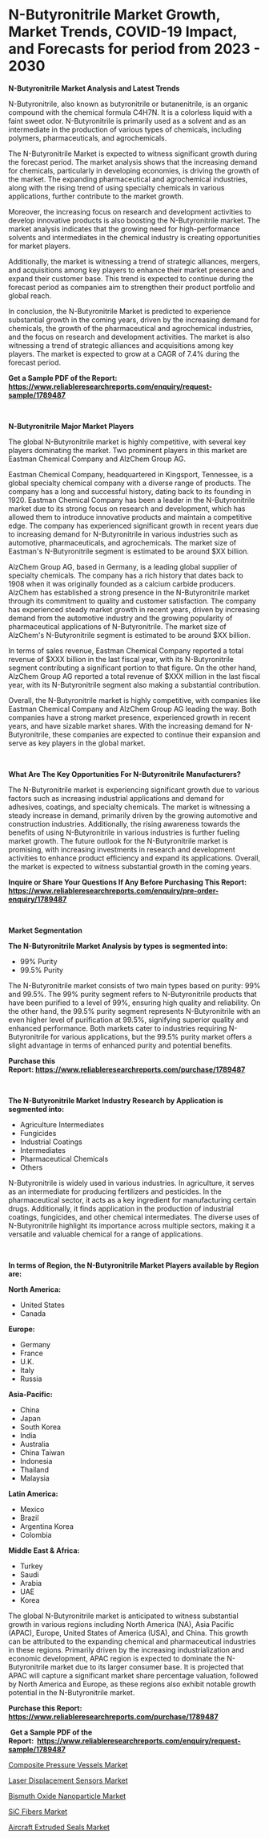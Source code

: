 <p><h1>N-Butyronitrile Market Growth, Market Trends, COVID-19 Impact, and Forecasts for period from 2023 - 2030</h1></p><p><strong>N-Butyronitrile Market Analysis and Latest Trends</strong></p>
<p><p>N-Butyronitrile, also known as butyronitrile or butanenitrile, is an organic compound with the chemical formula C4H7N. It is a colorless liquid with a faint sweet odor. N-Butyronitrile is primarily used as a solvent and as an intermediate in the production of various types of chemicals, including polymers, pharmaceuticals, and agrochemicals.</p><p>The N-Butyronitrile Market is expected to witness significant growth during the forecast period. The market analysis shows that the increasing demand for chemicals, particularly in developing economies, is driving the growth of the market. The expanding pharmaceutical and agrochemical industries, along with the rising trend of using specialty chemicals in various applications, further contribute to the market growth.</p><p>Moreover, the increasing focus on research and development activities to develop innovative products is also boosting the N-Butyronitrile market. The market analysis indicates that the growing need for high-performance solvents and intermediates in the chemical industry is creating opportunities for market players.</p><p>Additionally, the market is witnessing a trend of strategic alliances, mergers, and acquisitions among key players to enhance their market presence and expand their customer base. This trend is expected to continue during the forecast period as companies aim to strengthen their product portfolio and global reach.</p><p>In conclusion, the N-Butyronitrile Market is predicted to experience substantial growth in the coming years, driven by the increasing demand for chemicals, the growth of the pharmaceutical and agrochemical industries, and the focus on research and development activities. The market is also witnessing a trend of strategic alliances and acquisitions among key players. The market is expected to grow at a CAGR of 7.4% during the forecast period.</p></p>
<p><strong>Get a Sample PDF of the Report:&nbsp; <a href="https://www.reliableresearchreports.com/enquiry/request-sample/1789487">https://www.reliableresearchreports.com/enquiry/request-sample/1789487</a></strong></p>
<p>&nbsp;</p>
<p><strong>N-Butyronitrile Major Market Players</strong></p>
<p><p>The global N-Butyronitrile market is highly competitive, with several key players dominating the market. Two prominent players in this market are Eastman Chemical Company and AlzChem Group AG.</p><p>Eastman Chemical Company, headquartered in Kingsport, Tennessee, is a global specialty chemical company with a diverse range of products. The company has a long and successful history, dating back to its founding in 1920. Eastman Chemical Company has been a leader in the N-Butyronitrile market due to its strong focus on research and development, which has allowed them to introduce innovative products and maintain a competitive edge. The company has experienced significant growth in recent years due to increasing demand for N-Butyronitrile in various industries such as automotive, pharmaceuticals, and agrochemicals. The market size of Eastman's N-Butyronitrile segment is estimated to be around $XX billion.</p><p>AlzChem Group AG, based in Germany, is a leading global supplier of specialty chemicals. The company has a rich history that dates back to 1908 when it was originally founded as a calcium carbide producers. AlzChem has established a strong presence in the N-Butyronitrile market through its commitment to quality and customer satisfaction. The company has experienced steady market growth in recent years, driven by increasing demand from the automotive industry and the growing popularity of pharmaceutical applications of N-Butyronitrile. The market size of AlzChem's N-Butyronitrile segment is estimated to be around $XX billion.</p><p>In terms of sales revenue, Eastman Chemical Company reported a total revenue of $XXX billion in the last fiscal year, with its N-Butyronitrile segment contributing a significant portion to that figure. On the other hand, AlzChem Group AG reported a total revenue of $XXX million in the last fiscal year, with its N-Butyronitrile segment also making a substantial contribution.</p><p>Overall, the N-Butyronitrile market is highly competitive, with companies like Eastman Chemical Company and AlzChem Group AG leading the way. Both companies have a strong market presence, experienced growth in recent years, and have sizable market shares. With the increasing demand for N-Butyronitrile, these companies are expected to continue their expansion and serve as key players in the global market.</p></p>
<p>&nbsp;</p>
<p><strong>What Are The Key Opportunities For N-Butyronitrile Manufacturers?</strong></p>
<p><p>The N-Butyronitrile market is experiencing significant growth due to various factors such as increasing industrial applications and demand for adhesives, coatings, and specialty chemicals. The market is witnessing a steady increase in demand, primarily driven by the growing automotive and construction industries. Additionally, the rising awareness towards the benefits of using N-Butyronitrile in various industries is further fueling market growth. The future outlook for the N-Butyronitrile market is promising, with increasing investments in research and development activities to enhance product efficiency and expand its applications. Overall, the market is expected to witness substantial growth in the coming years.</p></p>
<p><strong>Inquire or Share Your Questions If Any Before Purchasing This Report: <a href="https://www.reliableresearchreports.com/enquiry/pre-order-enquiry/1789487">https://www.reliableresearchreports.com/enquiry/pre-order-enquiry/1789487</a></strong></p>
<p>&nbsp;</p>
<p><strong>Market Segmentation</strong></p>
<p><strong>The N-Butyronitrile Market Analysis by types is segmented into:</strong></p>
<p><ul><li>99% Purity</li><li>99.5% Purity</li></ul></p>
<p><p>The N-Butyronitrile market consists of two main types based on purity: 99% and 99.5%. The 99% purity segment refers to N-Butyronitrile products that have been purified to a level of 99%, ensuring high quality and reliability. On the other hand, the 99.5% purity segment represents N-Butyronitrile with an even higher level of purification at 99.5%, signifying superior quality and enhanced performance. Both markets cater to industries requiring N-Butyronitrile for various applications, but the 99.5% purity market offers a slight advantage in terms of enhanced purity and potential benefits.</p></p>
<p><strong>Purchase this Report:&nbsp;<a href="https://www.reliableresearchreports.com/purchase/1789487">https://www.reliableresearchreports.com/purchase/1789487</a></strong></p>
<p>&nbsp;</p>
<p><strong>The N-Butyronitrile Market Industry Research by Application is segmented into:</strong></p>
<p><ul><li>Agriculture Intermediates</li><li>Fungicides</li><li>Industrial Coatings</li><li>Intermediates</li><li>Pharmaceutical Chemicals</li><li>Others</li></ul></p>
<p><p>N-Butyronitrile is widely used in various industries. In agriculture, it serves as an intermediate for producing fertilizers and pesticides. In the pharmaceutical sector, it acts as a key ingredient for manufacturing certain drugs. Additionally, it finds application in the production of industrial coatings, fungicides, and other chemical intermediates. The diverse uses of N-Butyronitrile highlight its importance across multiple sectors, making it a versatile and valuable chemical for a range of applications.</p></p>
<p>&nbsp;</p>
<p><strong>In terms of Region, the N-Butyronitrile Market Players available by Region are:</strong></p>
<p>
    <p> <strong> North America: </strong>
        <ul>
            <li>United States</li>
            <li>Canada</li>
        </ul>
        </p> 
    <p> <strong> Europe: </strong>
        <ul>
            <li>Germany</li>
            <li>France</li>
            <li>U.K.</li>
            <li>Italy</li>
            <li>Russia</li>
        </ul>
        </p> 
    <p> <strong> Asia-Pacific: </strong>
        <ul>
            <li>China</li>
            <li>Japan</li>
            <li>South Korea</li>
            <li>India</li>
            <li>Australia</li>
            <li>China Taiwan</li>
            <li>Indonesia</li>
            <li>Thailand</li>
            <li>Malaysia</li>
        </ul>
        </p> 
    <p> <strong> Latin America: </strong>
        <ul>
            <li>Mexico</li>
            <li>Brazil</li>
            <li>Argentina Korea</li>
            <li>Colombia</li>
        </ul>
        </p> 
    <p> <strong> Middle East & Africa: </strong>
        <ul>
            <li>Turkey</li>
            <li>Saudi</li>
            <li>Arabia</li>
            <li>UAE</li>
            <li>Korea</li>
        </ul>
    </p>
    </p>
<p><p>The global N-Butyronitrile market is anticipated to witness substantial growth in various regions including North America (NA), Asia Pacific (APAC), Europe, United States of America (USA), and China. This growth can be attributed to the expanding chemical and pharmaceutical industries in these regions. Primarily driven by the increasing industrialization and economic development, APAC region is expected to dominate the N-Butyronitrile market due to its larger consumer base. It is projected that APAC will capture a significant market share percentage valuation, followed by North America and Europe, as these regions also exhibit notable growth potential in the N-Butyronitrile market.</p></p>
<p><strong>Purchase this Report: <a href="https://www.reliableresearchreports.com/purchase/1789487">https://www.reliableresearchreports.com/purchase/1789487</a></strong></p>
<p>&nbsp;<strong>Get a Sample PDF of the Report:&nbsp;&nbsp;<a href="https://www.reliableresearchreports.com/enquiry/request-sample/1789487">https://www.reliableresearchreports.com/enquiry/request-sample/1789487</a></strong></p>
<p><strong></strong></p>
<p><p><a href="https://www.linkedin.com/pulse/composite-pressure-vessels-market-research-report-provides/">Composite Pressure Vessels Market</a></p><p><a href="https://medium.com/@williammann19/laser-displacement-sensors-market-size-market-outlook-and-market-forecast-2023-to-2030-31b4e45cbda6">Laser Displacement Sensors Market</a></p><p><a href="https://github.com/YashRP12/Market-Research-Report-List-1/blob/main/bismuth-oxide-nanoparticle-market.md">Bismuth Oxide Nanoparticle Market</a></p><p><a href="https://medium.com/@jasonmartin866/sic-fibers-market-share-evolution-and-market-growth-trends-2023-2030-38781ff3d5a0">SiC Fibers Market</a></p><p><a href="https://www.linkedin.com/pulse/aircraft-extruded-seals-market-challenges-opportunities-growth/">Aircraft Extruded Seals Market</a></p></p>